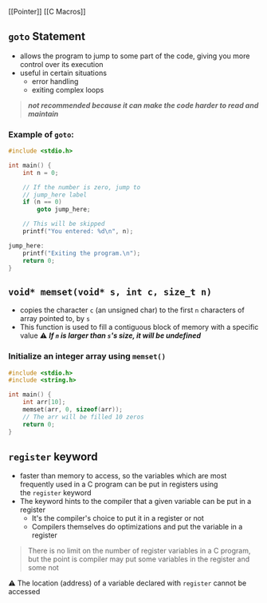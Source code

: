[[Pointer]]
[[C Macros]]
## `goto` Statement
- allows the program to jump to some part of the code, giving you more control over its execution
- useful in certain situations
	- error handling
	- exiting complex loops
> ***not recommended because it can make the code harder to read and maintain***

### Example of `goto`:
```C
#include <stdio.h>

int main() {
    int n = 0;  

    // If the number is zero, jump to
  	// jump_here label
    if (n == 0)
        goto jump_here;

    // This will be skipped
    printf("You entered: %d\n", n);

jump_here:
    printf("Exiting the program.\n");
    return 0;
}
```

## `void* memset(void* s, int c, size_t n)`
- copies the character `c` (an unsigned char) to the first `n` characters of array pointed to, by `s`
- This function is used to fill a contiguous block of memory with a specific value
⚠️ ***If `n` is larger than `s`'s size, it will be undefined***

### Initialize an integer array using `memset()`
```C
#include <stdio.h>
#include <string.h>

int main() {
	int arr[10];
	memset(arr, 0, sizeof(arr));
	// The arr will be filled 10 zeros
	return 0;
}
```

## `register` keyword
- faster than memory to access, so the variables which are most frequently used in a C program can be put in registers using the `register` keyword
- The keyword hints to the compiler that a given variable can be put in a register
	- It's the compiler's choice to put it in a register or not
	- Compilers themselves do optimizations and put the variable in a register
> There is no limit on the number of register variables in a C program, but the point is compiler may put some variables in the register and some not

⚠️ The location (address) of a variable declared with `register` cannot be accessed